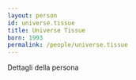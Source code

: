 ```yaml
---
layout: person
id: universe.tissue
title: Universe Tissue
born: 1993
permalink: /people/universe.tissue
---
```


Dettagli della persona 